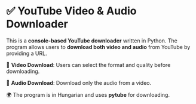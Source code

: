 # ✅ YouTube Video & Audio Downloader

This is a **console-based YouTube downloader** written in Python. The program allows users to **download both video and audio** from YouTube by providing a URL.

🎥 **Video Download**: Users can select the format and quality before downloading.

🎵 **Audio Download**: Download only the audio from a video.

🌍 The program is in Hungarian and uses **pytube** for downloading.
